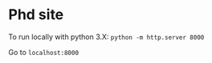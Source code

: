 # Phd site

To run locally with python 3.X:
``` python -m http.server 8000 ```

Go to ```localhost:8000```